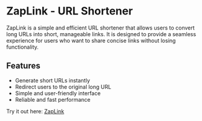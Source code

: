 # ZapLink - URL Shortener

ZapLink is a simple and efficient URL shortener that allows users to convert long URLs into short, manageable links. It is designed to provide a seamless experience for users who want to share concise links without losing functionality.

## Features
- Generate short URLs instantly
- Redirect users to the original long URL
- Simple and user-friendly interface
- Reliable and fast performance

Try it out here: [ZapLink](https://zap-link-phi.vercel.app/)
